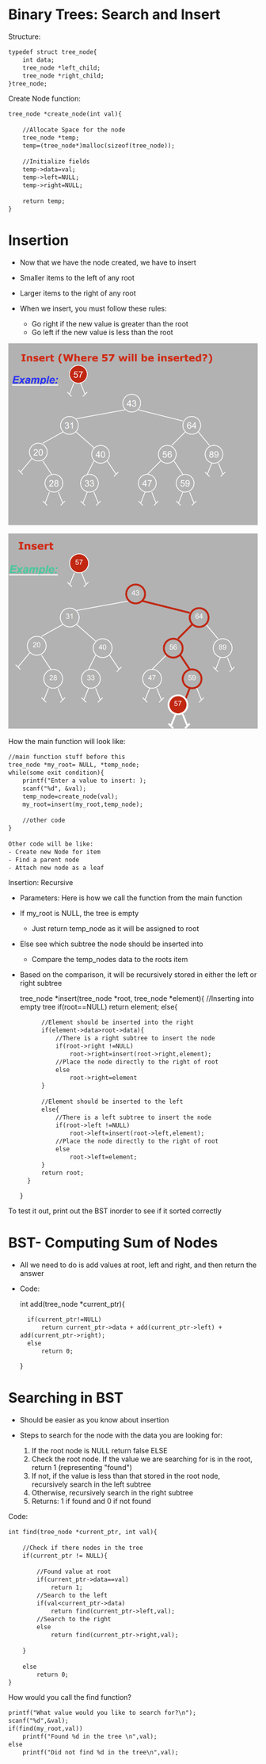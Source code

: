 # Binary Trees: Search and Insert

Structure:

    typedef struct tree_node{
        int data;
        tree_node *left_child;
        tree_node *right_child;
    }tree_node;


Create Node function:

    tree_node *create_node(int val){

        //Allocate Space for the node
        tree_node *temp;
        temp=(tree_node*)malloc(sizeof(tree_node));

        //Initialize fields
        temp->data=val;
        temp->left=NULL;
        temp->right=NULL;

        return temp;
    }


Insertion
= 

- Now that we have the node created, we have to insert
- Smaller items to the left of any root
- Larger items to the right of any root

- When we insert, you must follow these rules:
    - Go right if the new value is greater than the root
    - Go left if the new value is less than the root

![Alt text](image.png)

![Alt text](image-1.png)

How the main function will look like:

    //main function stuff before this
    tree_node *my_root= NULL, *temp_node;
    while(some exit condition){
        printf("Enter a value to insert: );
        scanf("%d", &val);
        temp_node=create_node(val);
        my_root=insert(my_root,temp_node);

        //other code
    }

    Other code will be like:
    - Create new Node for item
    - Find a parent node
    - Attach new node as a leaf

Insertion: Recursive
- Parameters: Here is how we call the function from the main function
- If my_root is NULL, the tree is empty
    - Just return temp_node as it will be assigned to root
- Else see which subtree the node should be inserted into
    - Compare the temp_nodes data to the roots item
- Based on the comparison, it will be recursively stored in either the left or right subtree

    tree_node *insert(tree_node *root, tree_node *element){
        //Inserting into empty tree
        if(root==NULL)
            return element;
        else{

            //Element should be inserted into the right
            if(element->data>root->data){
                //There is a right subtree to insert the node
                if(root->right !=NULL)
                    root->right=insert(root->right,element);
                //Place the node directly to the right of root
                else
                    root->right=element
            }

            //Element should be inserted to the left
            else{
                //There is a left subtree to insert the node
                if(root->left !=NULL)
                    root->left=insert(root->left,element);
                //Place the node directly to the right of root
                else
                    root->left=element;
            }
            return root;
        }
    }

To test it out, print out the BST inorder to see if it sorted correctly

BST- Computing Sum of Nodes
=
- All we need to do is add values at root, left and right, and then return the answer
- Code:

    int add(tree_node *current_ptr){

        if(current_ptr!=NULL)
            return current_ptr->data + add(current_ptr->left) + add(current_ptr->right);
        else
            return 0;
    }

Searching in BST
=

- Should be easier as you know about insertion
- Steps to search for the node with the data you are looking for:

    1) If the root node is NULL return false
    ELSE
    2) Check the root node. If the value we are searching for is in the root, return 1 (representing "found")
    3) If not, if the value is less than that stored in the root node, recursively search in the left subtree
    4) Otherwise, recursively search in the right subtree
    5) Returns: 1 if found and 0 if not found

Code:

    int find(tree_node *current_ptr, int val){

        //Check if there nodes in the tree
        if(current_ptr != NULL){

            //Found value at root
            if(current_ptr->data==val)
                return 1;
            //Search to the left
            if(val<current_ptr->data)
                return find(current_ptr->left,val);
            //Search to the right
            else
                return find(current_ptr->right,val);
            
        }

        else
            return 0;
    }

How would you call the find function?

    printf("What value would you like to search for?\n");
    scanf("%d",&val);
    if(find(my_root,val))
        printf("Found %d in the tree \n",val);
    else
        printf("Did not find %d in the tree\n",val);